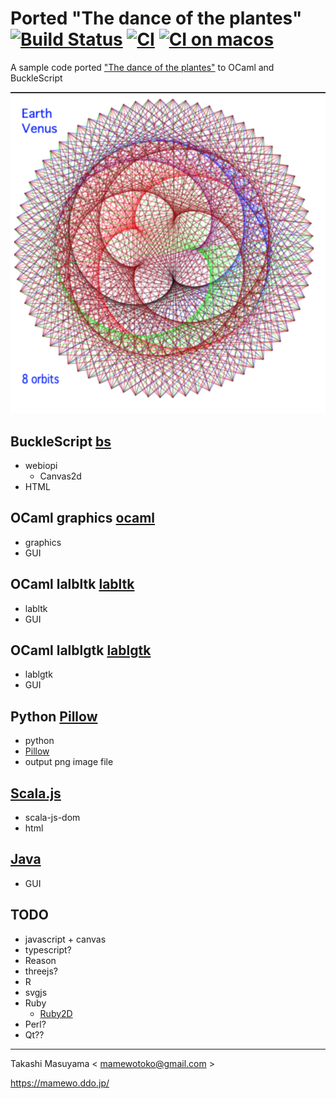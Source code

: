 # Ported "The dance of the plantes" [![Build Status](https://travis-ci.org/mamewotoko/dance_of_the_planets.svg?branch=master)](https://travis-ci.org/mamewotoko/dance_of_the_planets) [![CI](https://github.com/mamewotoko/dance_of_the_planets/actions/workflows/build.yml/badge.svg)](https://github.com/mamewotoko/dance_of_the_planets/actions/workflows/build.yml) [![CI on macos](https://github.com/mamewotoko/dance_of_the_planets/actions/workflows/build_mac.yml/badge.svg)](https://github.com/mamewotoko/dance_of_the_planets/actions/workflows/build_mac.yml)

A sample code ported ["The dance of the plantes"](https://web.archive.org/web/20140122124421/http:/ensign.editme.com/t43dances) to OCaml and BuckleScript

![earth venus](./bs/img/earth_venus.png)

## BuckleScript [bs](./bs)
* webiopi
  * Canvas2d
* HTML

## OCaml graphics [ocaml](./ocaml)
* graphics
* GUI

## OCaml lalbltk [labltk](./labltk)
* labltk
* GUI

## OCaml lalblgtk [lablgtk](./lablgtk)
* lablgtk
* GUI

## Python [Pillow](./python)
* python
* [Pillow](https://pillow.readthedocs.io/en/stable/)
* output png image file

## [Scala.js](./scalajs)
* scala-js-dom
* html

## [Java](./java)
* GUI

## TODO
* javascript + canvas
* typescript?
* Reason
* threejs?
* R
* svgjs
* Ruby
  * [Ruby2D](https://www.ruby2d.com/)
* Perl?
* Qt??


----
Takashi Masuyama < mamewotoko@gmail.com >

https://mamewo.ddo.jp/

